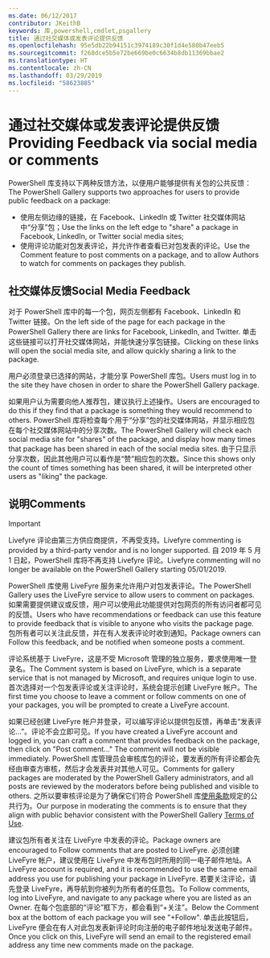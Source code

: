 ```yaml
---
ms.date: 06/12/2017
contributor: JKeithB
keywords: 库,powershell,cmdlet,psgallery
title: 通过社交媒体或发表评论提供反馈
ms.openlocfilehash: 95e5db22b94151c3974189c30f1d4e580b47eeb5
ms.sourcegitcommit: f268dce5b5e72be669be0c6634b8db11369bbae2
ms.translationtype: HT
ms.contentlocale: zh-CN
ms.lasthandoff: 03/29/2019
ms.locfileid: "58623885"
---
```

# <a name="providing-feedback-via-social-media-or-comments"></a><span data-ttu-id="10017-103">通过社交媒体或发表评论提供反馈</span><span class="sxs-lookup"><span data-stu-id="10017-103">Providing Feedback via social media or comments</span></span>

<span data-ttu-id="10017-104">PowerShell 库支持以下两种反馈方法，以便用户能够提供有关包的公共反馈：</span><span class="sxs-lookup"><span data-stu-id="10017-104">The PowerShell Gallery supports two approaches for users to provide public feedback on a package:</span></span>

- <span data-ttu-id="10017-105">使用左侧边缘的链接，在 Facebook、LinkedIn 或 Twitter 社交媒体网站中“分享”包；</span><span class="sxs-lookup"><span data-stu-id="10017-105">Use the links on the left edge to "share" a package in Facebook, LinkedIn, or Twitter social media sites;</span></span>
- <span data-ttu-id="10017-106">使用评论功能对包发表评论，并允许作者查看已对包发表的评论。</span><span class="sxs-lookup"><span data-stu-id="10017-106">Use the Comment feature to post comments on a package, and to allow Authors to watch for comments on packages they publish.</span></span>

## <a name="social-media-feedback"></a><span data-ttu-id="10017-107">社交媒体反馈</span><span class="sxs-lookup"><span data-stu-id="10017-107">Social Media Feedback</span></span>

<span data-ttu-id="10017-108">对于 PowerShell 库中的每一个包，网页左侧都有 Facebook、LinkedIn 和 Twitter 链接。</span><span class="sxs-lookup"><span data-stu-id="10017-108">On the left side of the page for each package in the PowerShell Gallery there are links for Facebook, LinkedIn, and Twitter.</span></span>
<span data-ttu-id="10017-109">单击这些链接可以打开社交媒体网站，并能快速分享包链接。</span><span class="sxs-lookup"><span data-stu-id="10017-109">Clicking on these links will open the social media site, and allow quickly sharing a link to the package.</span></span>

<span data-ttu-id="10017-110">用户必须登录已选择的网站，才能分享 PowerShell 库包。</span><span class="sxs-lookup"><span data-stu-id="10017-110">Users must log in to the site they have chosen in order to share the PowerShell Gallery package.</span></span>

<span data-ttu-id="10017-111">如果用户认为需要向他人推荐包，建议执行上述操作。</span><span class="sxs-lookup"><span data-stu-id="10017-111">Users are encouraged to do this if they find that a package is something they would recommend to others.</span></span>
<span data-ttu-id="10017-112">PowerShell 库将检查每个用于“分享”包的社交媒体网站，并显示相应包在每个社交媒体网站中的分享次数。</span><span class="sxs-lookup"><span data-stu-id="10017-112">The PowerShell Gallery will check each social media site for "shares" of the package, and display how many times that package has been shared in each of the social media sites.</span></span>
<span data-ttu-id="10017-113">由于只显示分享次数，因此其他用户可以看作是“赞”相应包的次数。</span><span class="sxs-lookup"><span data-stu-id="10017-113">Since this shows only the count of times something has been shared, it will be interpreted other users as "liking" the package.</span></span>

## <a name="comments"></a><span data-ttu-id="10017-114">说明</span><span class="sxs-lookup"><span data-stu-id="10017-114">Comments</span></span>

> [!IMPORTANT]
> <span data-ttu-id="10017-115">Livefyre 评论由第三方供应商提供，不再受支持。</span><span class="sxs-lookup"><span data-stu-id="10017-115">Livefyre commenting is provided by a third-party vendor and is no longer supported.</span></span>
> <span data-ttu-id="10017-116">自 2019 年 5 月 1 日起，PowerShell 库将不再支持 Livefyre 评论。</span><span class="sxs-lookup"><span data-stu-id="10017-116">Livefyre commenting will no longer be available on the PowerShell Gallery starting 05/01/2019.</span></span> 

<span data-ttu-id="10017-117">PowerShell 库使用 LiveFyre 服务来允许用户对包发表评论。</span><span class="sxs-lookup"><span data-stu-id="10017-117">The PowerShell Gallery uses the LiveFyre service to allow users to comment on packages.</span></span>
<span data-ttu-id="10017-118">如果需要提供建议或反馈，用户可以使用此功能提供对包网页的所有访问者都可见的反馈。</span><span class="sxs-lookup"><span data-stu-id="10017-118">Users who have recommendations or feedback can use this feature to provide feedback that is visible to anyone who visits the package page.</span></span>
<span data-ttu-id="10017-119">包所有者可以关注此反馈，并在有人发表评论时收到通知。</span><span class="sxs-lookup"><span data-stu-id="10017-119">Package owners can Follow this feedback, and be notified when someone posts a comment.</span></span>

<span data-ttu-id="10017-120">评论系统基于 LiveFyre，这是不受 Microsoft 管理的独立服务，要求使用唯一登录名。</span><span class="sxs-lookup"><span data-stu-id="10017-120">The Comment system is based on LiveFyre, which is a separate service that is not managed by Microsoft, and requires unique login to use.</span></span>
<span data-ttu-id="10017-121">首次选择对一个包发表评论或关注评论时，系统会提示创建 LiveFyre 帐户。</span><span class="sxs-lookup"><span data-stu-id="10017-121">The first time you choose to leave a comment or follow comments on one of your packages, you will be prompted to create a LiveFyre account.</span></span>

<span data-ttu-id="10017-122">如果已经创建 LiveFyre 帐户并登录，可以编写评论以提供包反馈，再单击“发表评论...”。评论不会立即可见。</span><span class="sxs-lookup"><span data-stu-id="10017-122">If you have created a LiveFyre account and logged in, you can craft a comment that provides feedback on the package, then click on "Post comment..." The comment will not be visible immediately.</span></span>
<span data-ttu-id="10017-123">PowerShell 库管理员会审核库包的评论，要发表的所有评论都会先经由审查方审核，然后才会发表并对其他人可见。</span><span class="sxs-lookup"><span data-stu-id="10017-123">Comments for gallery packages are moderated by the PowerShell Gallery administrators, and all posts are reviewed by the moderators before being published and visible to others.</span></span>
<span data-ttu-id="10017-124">之所以要审核评论是为了确保它们符合 PowerShell 库[使用条款](https://www.powershellgallery.com/policies/Terms)规定的公共行为。</span><span class="sxs-lookup"><span data-stu-id="10017-124">Our purpose in moderating the comments is to ensure that they align with public behavior consistent with the PowerShell Gallery [Terms of Use](https://www.powershellgallery.com/policies/Terms).</span></span>

<span data-ttu-id="10017-125">建议包所有者关注在 LiveFyre 中发表的评论。</span><span class="sxs-lookup"><span data-stu-id="10017-125">Package owners are encouraged to Follow comments that are posted to LiveFyre.</span></span>
<span data-ttu-id="10017-126">必须创建 LiveFyre 帐户，建议使用在 LiveFyre 中发布包时所用的同一电子邮件地址。</span><span class="sxs-lookup"><span data-stu-id="10017-126">A LiveFyre account is required, and it is recommended to use the same email address you use for publishing your package in LiveFyre.</span></span>
<span data-ttu-id="10017-127">若要关注评论，请先登录 LiveFyre，再导航到你被列为所有者的任意包。</span><span class="sxs-lookup"><span data-stu-id="10017-127">To Follow comments, log into LiveFyre, and navigate to any package where you are listed as an Owner.</span></span>
<span data-ttu-id="10017-128">在每个包底部的“评论”框下方，都会看到“+关注”。</span><span class="sxs-lookup"><span data-stu-id="10017-128">Below the Comment box at the bottom of each package you will see "+Follow".</span></span>
<span data-ttu-id="10017-129">单击此按钮后，LiveFyre 便会在有人对此包发表新评论时向注册的电子邮件地址发送电子邮件。</span><span class="sxs-lookup"><span data-stu-id="10017-129">Once you click on this, LiveFyre will send an email to the registered email address any time new comments made on the package.</span></span>

